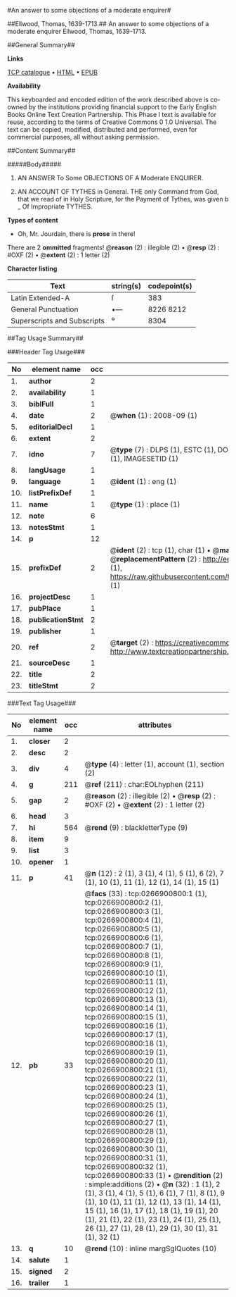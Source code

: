 #An answer to some objections of a moderate enquirer#

##Ellwood, Thomas, 1639-1713.##
An answer to some objections of a moderate enquirer
Ellwood, Thomas, 1639-1713.

##General Summary##

**Links**

[TCP catalogue](http://www.ota.ox.ac.uk/tcp/)  • 
[HTML](http://tei.it.ox.ac.uk/tcp/Texts-HTML/free/004/004891703.html)  • 
[EPUB](http://tei.it.ox.ac.uk/tcp/Texts-EPUB/free/004/004891703.epub)

**Availability**

This keyboarded and encoded edition of the
	       work described above is co-owned by the institutions
	       providing financial support to the Early English Books
	       Online Text Creation Partnership. This Phase I text is
	       available for reuse, according to the terms of Creative
	       Commons 0 1.0 Universal. The text can be copied,
	       modified, distributed and performed, even for
	       commercial purposes, all without asking permission.


##Content Summary##

#####Body#####

1. AN ANSWER To Some OBJECTIONS OF A Moderate ENQUIRER.

1. AN ACCOUNT OF TYTHES in General.
THE only Command from God, that we read of in Holy Scripture, for the Payment of Tythes, was given b
    _ Of Impropriate TYTHES.

**Types of content**

  * Oh, Mr. Jourdain, there is **prose** in there!

There are 2 **ommitted** fragments! 
 @__reason__ (2) : illegible (2)  •  @__resp__ (2) : #OXF (2)  •  @__extent__ (2) : 1 letter (2)

**Character listing**


|Text|string(s)|codepoint(s)|
|---|---|---|
|Latin Extended-A|ſ|383|
|General Punctuation|•—|8226 8212|
|Superscripts             and Subscripts|⁰|8304|

##Tag Usage Summary##

###Header Tag Usage###

|No|element name|occ|attributes|
|---|---|---|---|
|1.|__author__|2||
|2.|__availability__|1||
|3.|__biblFull__|1||
|4.|__date__|2| @__when__ (1) : 2008-09 (1)|
|5.|__editorialDecl__|1||
|6.|__extent__|2||
|7.|__idno__|7| @__type__ (7) : DLPS (1), ESTC (1), DOCNO (1), TCP (1), GALEDOCNO (1), CONTENTSET (1), IMAGESETID (1)|
|8.|__langUsage__|1||
|9.|__language__|1| @__ident__ (1) : eng (1)|
|10.|__listPrefixDef__|1||
|11.|__name__|1| @__type__ (1) : place (1)|
|12.|__note__|6||
|13.|__notesStmt__|1||
|14.|__p__|12||
|15.|__prefixDef__|2| @__ident__ (2) : tcp (1), char (1)  •  @__matchPattern__ (2) : ([0-9\-]+):([0-9IVX]+) (1), (.+) (1)  •  @__replacementPattern__ (2) : http://eebo.chadwyck.com/downloadtiff?vid=$1&page=$2 (1), https://raw.githubusercontent.com/textcreationpartnership/Texts/master/tcpchars.xml#$1 (1)|
|16.|__projectDesc__|1||
|17.|__pubPlace__|1||
|18.|__publicationStmt__|2||
|19.|__publisher__|1||
|20.|__ref__|2| @__target__ (2) : https://creativecommons.org/publicdomain/zero/1.0/ (1), http://www.textcreationpartnership.org/docs/. (1)|
|21.|__sourceDesc__|1||
|22.|__title__|2||
|23.|__titleStmt__|2||


###Text Tag Usage###

|No|element name|occ|attributes|
|---|---|---|---|
|1.|__closer__|2||
|2.|__desc__|2||
|3.|__div__|4| @__type__ (4) : letter (1), account (1), section (2)|
|4.|__g__|211| @__ref__ (211) : char:EOLhyphen (211)|
|5.|__gap__|2| @__reason__ (2) : illegible (2)  •  @__resp__ (2) : #OXF (2)  •  @__extent__ (2) : 1 letter (2)|
|6.|__head__|3||
|7.|__hi__|564| @__rend__ (9) : blackletterType (9)|
|8.|__item__|9||
|9.|__list__|3||
|10.|__opener__|1||
|11.|__p__|41| @__n__ (12) : 2 (1), 3 (1), 4 (1), 5 (1), 6 (2), 7 (1), 10 (1), 11 (1), 12 (1), 14 (1), 15 (1)|
|12.|__pb__|33| @__facs__ (33) : tcp:0266900800:1 (1), tcp:0266900800:2 (1), tcp:0266900800:3 (1), tcp:0266900800:4 (1), tcp:0266900800:5 (1), tcp:0266900800:6 (1), tcp:0266900800:7 (1), tcp:0266900800:8 (1), tcp:0266900800:9 (1), tcp:0266900800:10 (1), tcp:0266900800:11 (1), tcp:0266900800:12 (1), tcp:0266900800:13 (1), tcp:0266900800:14 (1), tcp:0266900800:15 (1), tcp:0266900800:16 (1), tcp:0266900800:17 (1), tcp:0266900800:18 (1), tcp:0266900800:19 (1), tcp:0266900800:20 (1), tcp:0266900800:21 (1), tcp:0266900800:22 (1), tcp:0266900800:23 (1), tcp:0266900800:24 (1), tcp:0266900800:25 (1), tcp:0266900800:26 (1), tcp:0266900800:27 (1), tcp:0266900800:28 (1), tcp:0266900800:29 (1), tcp:0266900800:30 (1), tcp:0266900800:31 (1), tcp:0266900800:32 (1), tcp:0266900800:33 (1)  •  @__rendition__ (2) : simple:additions (2)  •  @__n__ (32) : 1 (1), 2 (1), 3 (1), 4 (1), 5 (1), 6 (1), 7 (1), 8 (1), 9 (1), 10 (1), 11 (1), 12 (1), 13 (1), 14 (1), 15 (1), 16 (1), 17 (1), 18 (1), 19 (1), 20 (1), 21 (1), 22 (1), 23 (1), 24 (1), 25 (1), 26 (1), 27 (1), 28 (1), 29 (1), 30 (1), 31 (1), 32 (1)|
|13.|__q__|10| @__rend__ (10) : inline margSglQuotes (10)|
|14.|__salute__|1||
|15.|__signed__|2||
|16.|__trailer__|1||
